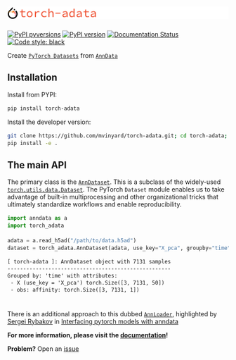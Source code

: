 # ![torch-adata-logo](/docs/imgs/torch-adata.logo.large.svg)

[![PyPI pyversions](https://img.shields.io/pypi/pyversions/torch-adata.svg)](https://pypi.python.org/pypi/torch-adata/)
[![PyPI version](https://badge.fury.io/py/torch-adata.svg)](https://badge.fury.io/py/torch-adata)
[![Documentation Status](https://readthedocs.org/projects/torch-adata/badge/?version=latest)](https://torch-adata.readthedocs.io/en/latest/?badge=latest)
[![Code style: black](https://img.shields.io/badge/code%20style-black-000000.svg)](https://github.com/psf/black)

Create [`PyTorch Datasets`](https://pytorch.org/tutorials/beginner/basics/data_tutorial.html) from [`AnnData`](https://anndata.readthedocs.io/en/latest/)

## Installation

Install from PYPI:
```BASH
pip install torch-adata
```

Install the developer version:
```BASH
git clone https://github.com/mvinyard/torch-adata.git; cd torch-adata;
pip install -e .
```

## The main API

The primary class is the [`AnnDataset`](https://github.com/mvinyard/torch-adata/blob/main/torch_adata/_core/_AnnDataset.py). This is a subclass of the widely-used [`torch.utils.data.Dataset`](https://pytorch.org/tutorials/beginner/basics/data_tutorial.html). The PyTorch `Dataset` module enables us to take advantage of built-in multiprocessing and other organizational tricks that ultimately standardize workflows and enable reproducibility.


```python
import anndata as a
import torch_adata

adata = a.read_h5ad("/path/to/data.h5ad")
dataset = torch_adata.AnnDataset(adata, use_key="X_pca", groupby="time", obs_keys=["affinity"])
```
```
[ torch-adata ]: AnnDataset object with 7131 samples
----------------------------------------------------
Grouped by: 'time' with attributes:
 - X (use_key = 'X_pca') torch.Size([3, 7131, 50])
 - obs: affinity: torch.Size([3, 7131, 1])
```

#
There is an additional approach to this dubbed [`AnnLoader`](https://github.com/scverse/anndata/blob/master/anndata/experimental/pytorch/_annloader.py), highlighted by [Sergei Rybakov](https://github.com/koncopd) in [Interfacing pytorch models with anndata](https://anndata-tutorials.readthedocs.io/en/latest/annloader.html)


**For more information, please visit the [documentation](https://torch-adata.readthedocs.io/en/latest/index.html)!**

**Problem?** Open an [issue](https://github.com/mvinyard/torch-adata/issues/new)
